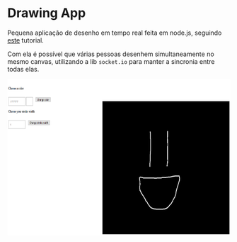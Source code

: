 # Drawing App

Pequena aplicação de desenho em tempo real feita em node.js, seguindo [este](https://medium.com/better-programming/building-a-realtime-drawing-app-using-socket-io-and-p5-js-86f979285b12) tutorial.

Com ela é possível que várias pessoas desenhem simultaneamente no mesmo canvas, utilizando a lib `socket.io` para manter a sincronia entre todas elas.

<img src="https://github.com/renanstd/node-drawing-app/blob/main/screenshots/01.png" width="701.5" height="352"/>
